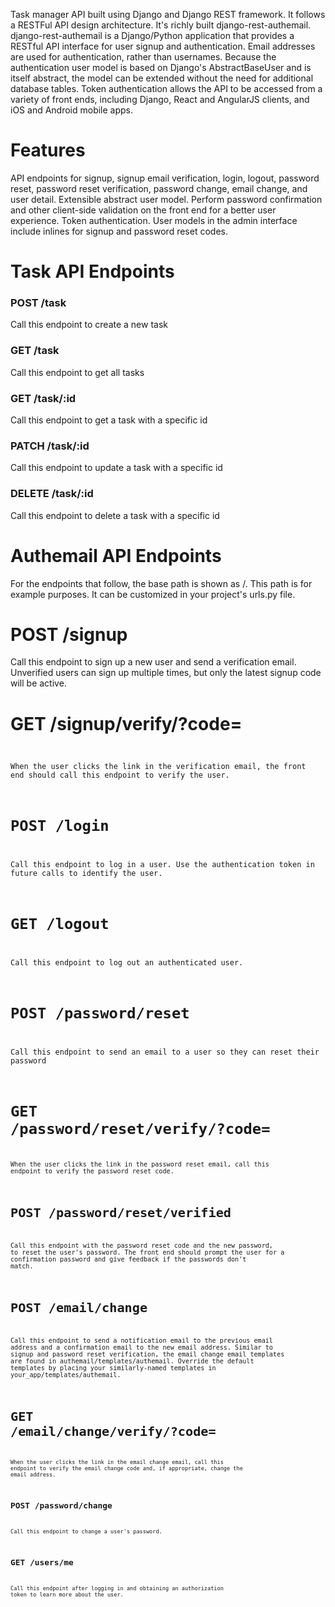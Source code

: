 Task manager API built using Django and Django REST framework. 
It follows a RESTFul API design architecture. It's richly built django-rest-authemail. 
django-rest-authemail is a Django/Python application that provides a RESTful API interface for user signup and authentication. Email addresses are used for authentication, rather than usernames. Because the authentication user model is based on Django's AbstractBaseUser and is itself abstract, the model can be extended without the need for additional database tables. Token authentication allows the API to be accessed from a variety of front ends, including Django, React and AngularJS clients, and iOS and Android mobile apps.

# Features
API endpoints for signup, signup email verification, login, logout, password reset, password reset verification, password change, email change, and user detail.
Extensible abstract user model.
Perform password confirmation and other client-side validation on the front end for a better user experience.
Token authentication.
User models in the admin interface include inlines for signup and password reset codes.

# Task API Endpoints
### POST /task
Call this endpoint to create a new task

### GET /task
Call this endpoint to get all tasks

### GET /task/:id
Call this endpoint to get a task with a specific id

### PATCH /task/:id
Call this endpoint to update a task with a specific id

### DELETE /task/:id
Call this endpoint to delete a task with a specific id


# Authemail API Endpoints
For the endpoints that follow, the base path is shown as /. This path is for example purposes. It can be customized in your project's urls.py file.

# POST /signup
Call this endpoint to sign up a new user and send a verification email. 
Unverified users can sign up multiple times, but only the latest signup code will be active.

# GET /signup/verify/?code=<code>
When the user clicks the link in the verification email, the front end should call this endpoint to verify the user.

# POST /login
Call this endpoint to log in a user. Use the authentication token in future calls to identify the user.

# GET /logout
Call this endpoint to log out an authenticated user.

# POST /password/reset
Call this endpoint to send an email to a user so they can reset their password

# GET /password/reset/verify/?code=<code>
When the user clicks the link in the password reset email, call this endpoint to verify the password reset code.

# POST /password/reset/verified
Call this endpoint with the password reset code and the new password, to reset the user's password. The front end should prompt the user for a confirmation password and give feedback if the passwords don't match.

# POST /email/change
Call this endpoint to send a notification email to the previous email address and a confirmation email to the new email address. Similar to signup and password reset verification, the email change email templates are found in authemail/templates/authemail. Override the default templates by placing your similarly-named templates in your_app/templates/authemail.

# GET /email/change/verify/?code=<code>
When the user clicks the link in the email change email, call this endpoint to verify the email change code and, if appropriate, change the email address.

## POST /password/change
Call this endpoint to change a user's password.

## GET /users/me
Call this endpoint after logging in and obtaining an authorization token to learn more about the user.

